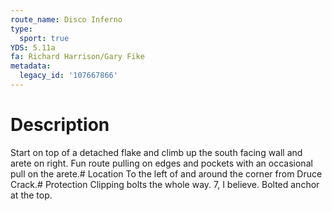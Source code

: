 ```yaml
---
route_name: Disco Inferno
type:
  sport: true
YDS: 5.11a
fa: Richard Harrison/Gary Fike
metadata:
  legacy_id: '107667866'
---
```

# Description
Start on top of a detached flake and climb up the south facing wall and arete on right. Fun route pulling on edges and pockets with an occasional pull on the arete.# Location
To the left of and around the corner from Druce Crack.# Protection
Clipping bolts the whole way. 7, I believe. Bolted anchor at the top.